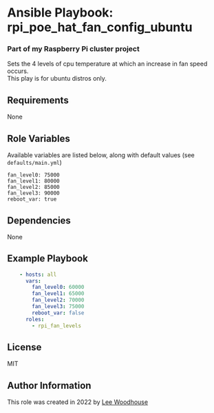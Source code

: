 # Ansible Playbook: rpi_poe_hat_fan_config_ubuntu

### Part of my Raspberry Pi cluster project

Sets the 4 levels of cpu temperature at which an increase in fan speed occurs.<br>
This play is for ubuntu distros only.

## Requirements

None

## Role Variables

Available variables are listed below, along with default values (see ```defaults/main.yml```)
```shell
fan_level0: 75000
fan_level1: 80000
fan_level2: 85000
fan_level3: 90000
reboot_var: true
```
## Dependencies

None

## Example Playbook
```yaml
    - hosts: all
      vars:
        fan_level0: 60000
        fan_level1: 65000
        fan_level2: 70000
        fan_level3: 75000
        reboot_var: false
      roles:
        - rpi_fan_levels
```

## License

MIT

## Author Information

This role was created in 2022 by [Lee Woodhouse](https://www.leewoodhouse.com/)
